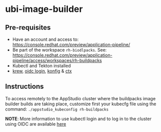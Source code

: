 # ubi-image-builder

## Pre-requisites

- Have an account and access to: https://console.redhat.com/preview/application-pipeline/
- Be part of the workspace `rh-biodlpacks`. See: https://console.redhat.com/preview/application-pipeline/access/workspaces/rh-buildpacks
- Kubectl and Tekton installed
- [krew](https://krew.sigs.k8s.io/), [oidc login](https://github.com/int128/kubelogin), [konfig](https://github.com/corneliusweig/konfig) & [ctx](https://github.com/ahmetb/kubectx)

## Instructions

To access remotely to the AppStudio cluster where the buildpacks image builder builds are taking place, customize first your kubecfg file using the 
command: `./appstudio_kubeconfig rh-buildpacks`

**NOTE**: More information to use kubectl login and to log in to the cluster using OIDC are available [here](https://docs.google.com/document/d/1hFvQDH1H6MGNqTGfcZpyl2h8OIaynP8sokZohCS0Su0/edit#heading=h.bksi3q7km0i)


